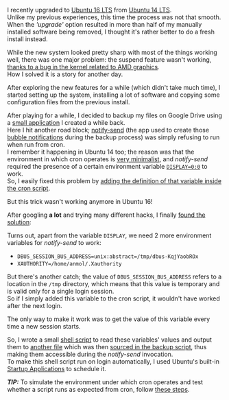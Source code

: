 I recently upgraded to [Ubuntu 16 LTS](https://wiki.ubuntu.com/XenialXerus/ReleaseNotes) from [Ubuntu 14 LTS](https://wiki.ubuntu.com/TrustyTahr/ReleaseNotes).  
Unlike my previous experiences, this time the process was not that smooth.  
When the *'upgrade'* option resulted in more than half of my manually installed software being removed, I thought it's rather better to do a fresh install instead.

While the new system looked pretty sharp with most of the things working well, there was one major problem: the suspend feature wasn't working, [thanks to a bug in the kernel related to AMD graphics](http://askubuntu.com/questions/761820/suspend-not-working-on-ubuntu-16-04-for-dell-3537).  
How I solved it is a story for another day.  

After exploring the new features for a while (which didn't take much time), I started setting up the system, installing a lot of software and copying some configuration files from the previous install.  

After playing for a while, I decided to backup my files on Google Drive using a [small application](https://github.com/Anmol-Singh-Jaggi/gDrive-auto-sync) I created a while back.  
Here I hit another road block; [notify-send](http://ss64.com/bash/notify-send.html) (the app used to create those [bubble notifications](http://i.stack.imgur.com/HGjE9.png) during the backup process) was simply refusing to run when run from cron.  
I remember it happening in Ubuntu 14 too; the reason was that the environment in which cron operates is [very minimalist](http://askubuntu.com/a/23438/173003), and *notify-send* required the presence of a certain environment variable [`DISPLAY=0:0`](http://askubuntu.com/a/472769/173003) to work.  
So, I easily fixed this problem by [adding the definition of that variable inside the cron script](https://github.com/Anmol-Singh-Jaggi/gDrive-auto-sync/blob/674c7ee67c686d5d148253e179d3cc20efef6872/gDrive-auto-sync/crontab.txt#L27).  

But this trick wasn't working anymore in Ubuntu 16!  

After googling **a lot** and trying many different hacks, I finally [found the solution](http://unix.stackexchange.com/a/10126/42552):  

Turns out, apart from the variable `DISPLAY`, we need 2 more environment variables for *notify-send* to work:  
 - `DBUS_SESSION_BUS_ADDRESS=unix:abstract=/tmp/dbus-KqjYaobROx`  
 - `XAUTHORITY=/home/anmol/.Xauthority`  

But there's another catch; the value of `DBUS_SESSION_BUS_ADDRESS` refers to a location in the `/tmp` directory, which means that this value is temporary and is valid only for a single login session.  
So if I simply added this variable to the cron script, it wouldn't have worked after the next login.  

The only way to make it work was to get the value of this variable every time a new session starts.  

So, I wrote a small [shell script](https://github.com/Anmol-Singh-Jaggi/snippets/blob/6d8bcd444f445d1937ead29ba6c673d9d19dff66/snippets/create_notify_send_env.sh) to read these variables' values and output them to [another file](https://gist.github.com/Anmol-Singh-Jaggi/89953401a090b071c038ad132756a2aa) which was then [sourced in the backup script](https://github.com/Anmol-Singh-Jaggi/gDrive-auto-sync/blob/9a6e9435eb462ae6cf55c661e06ee80c83a57215/gDrive-auto-sync/run.sh#L5), thus making them accessible during the *notify-send* invocation.  
To make this shell script run on login automatically, I used Ubuntu's built-in [Startup Applications](https://help.ubuntu.com/16.04/ubuntu-help/startup-applications.html) to schedule it.  


***TIP:*** To simulate the environment under which cron operates and test whether a script runs as expected from cron, follow [these steps](http://stackoverflow.com/a/2546509/1925388).
